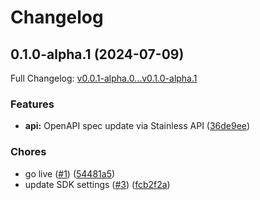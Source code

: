 # Changelog

## 0.1.0-alpha.1 (2024-07-09)

Full Changelog: [v0.0.1-alpha.0...v0.1.0-alpha.1](https://github.com/cyberapper/cadenza-lite-sdk-py/compare/v0.0.1-alpha.0...v0.1.0-alpha.1)

### Features

* **api:** OpenAPI spec update via Stainless API ([36de9ee](https://github.com/cyberapper/cadenza-lite-sdk-py/commit/36de9ee34d27a1673a81df82bc30a7d1a863d6f6))


### Chores

* go live ([#1](https://github.com/cyberapper/cadenza-lite-sdk-py/issues/1)) ([54481a5](https://github.com/cyberapper/cadenza-lite-sdk-py/commit/54481a5b78f70f44e8a1d5ced0d3808c891f5812))
* update SDK settings ([#3](https://github.com/cyberapper/cadenza-lite-sdk-py/issues/3)) ([fcb2f2a](https://github.com/cyberapper/cadenza-lite-sdk-py/commit/fcb2f2ae329e01f1044153a553a1fbca77360524))
